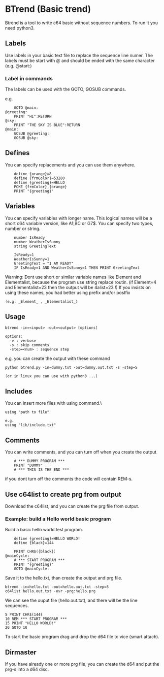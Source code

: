 # BTrend (Basic trend)
Btrend is a tool to write c64 basic without sequence numbers.
To run it you need python3.

## Labels

Use labels in your basic text file to replace the sequence line numer.
The labels must be start with @ and should be ended with the same character (e.g. @start:)

### Label in commands
The labels can be used with the GOTO, GOSUB commands.

e.g.
```
	GOTO @main:
@greeting:
	PRINT "HI":RETURN
@sky:
	PRINT "THE SKY IS BLUE":RETURN
@main:
	GOSUB @greeting:
	GOSUB @sky:
```

## Defines

You can specify replacements and you can use them anywhere.

```
	define {orange}=8
	define {frmColor}=53280
	define {greeting}=HELLO
	POKE {frmColor},{orange}
	PRINT "{greeting}"
```

## Variables 

You can specify variables with longer name.
This logical names will be a short c64 variable version, like A1,BC or G7$.
You can specify two types, number or string.

```
	number IsReady
	number WeatherIsSunny
	string GreetingText

	IsReady=1
	WeatherIsSunny=1
	GreetingText = "I AM READY"
	IF IsReady=1 AND WeatherIsSunny=1 THEN PRINT GreetingText
```
Warning: Dont use short or similar variable names like Element and Elementalist,
because the program use string replace routin.
(if Element=4 and Elementalist=23 then the output will be 4alist=23 !)
If you insists on using these names, you had better using prefix and/or postfix
```
(e.g. _Element_ , _Elementalist_)
```

## Usage

```
btrend -in=<input> -out=<output> [options]

options:
  -v : verbose
  -s : skip comments
  -step=<num> : sequence step
```

e.g. you can create the output with these command
```
python btrend.py -in=dummy.txt -out=dummy.out.txt -s -step=5

(or in linux you can use with python3 ...)
```
## Includes
You can insert more files with using command.\
```
using "path to file"

e.g.
using "lib/include.txt"
```

## Comments

You can write comments, and you can turn off when you create the output.

```
	# *** DUMMY PROGRAM ***
	PRINT "DUMMY"
	# *** THIS IS THE END ***
```
if you dont turn off the comments the code will contain REM-s.

## Use c64list to create prg from output

Download the c64list, and you can create the prg file from output.

### Example: build a Hello world basic program

Build a basic hello world test program.
```
	define {greeting}=HELLO WORLD!
	define {black}=144
	
	PRINT CHR$({black})
@mainCycle:
	# *** START PROGRAM ***
	PRINT "{greeting}"
	GOTO @mainCycle:
```
Save it to the hello.txt, than create the output and prg file.

```
btrend -in=hello.txt -out=hello.out.txt -step=5
c64list hello.out.txt -ovr -prg:hello.prg
```

We can see the ouput file (hello.out.txt), and there will be the line sequences.
```
5 PRINT CHR$(144)
10 REM *** START PROGRAM ***
15 PRINT "HELLO WORLD!"
20 GOTO 10
```
To start the basic program drag and drop the d64 file to vice (smart attach).

## Dirmaster
If you have already one or more prg file, you can create the d64 and put the prg-s into a d64 disc.

